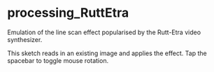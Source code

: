 # processing_RuttEtra

Emulation of the line scan effect popularised by the Rutt-Etra video synthesizer.

This sketch reads in an existing image and applies the effect.
Tap the spacebar to toggle mouse rotation.
